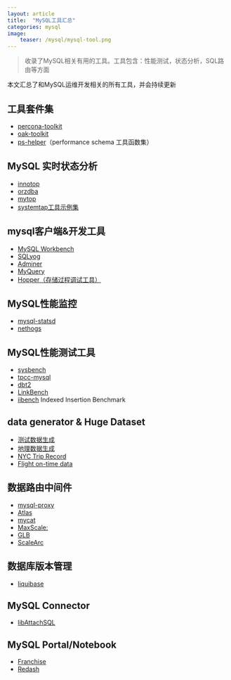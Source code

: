 ```yaml
---
layout: article
title:  "MySQL工具汇总"
categories: mysql
image:
    teaser: /mysql/mysql-tool.png
---
```


> 收录了MySQL相关有用的工具。工具包含：性能测试，状态分析，SQL路由等方面


本文汇总了和MySQL运维开发相关的所有工具，并会持续更新

## 工具套件集
- [percona-toolkit](http://www.percona.com/software/percona-toolkit)
- [oak-toolkit](http://code.openark.org/forge/openark-kit)
- [ps-helper](https://github.com/MarkLeith/dbahelper)（performance schema 工具函数集）

## MySQL 实时状态分析
- [innotop](https://code.google.com/p/innotop/)
- [orzdba](http://code.taobao.org/p/orzdba/src/trunk/orzdba)
- [mytop](http://jeremy.zawodny.com/mysql/mytop/)
- [systemtap工具示例集](https://sourceware.org/systemtap/examples/)

## mysql客户端&开发工具
- [MySQL Workbench](http://www.mysql.com/products/workbench/)
- [SQLyog](https://www.webyog.com/)
- [Adminer](http://www.adminer.org/ )
- [MyQuery](http://sourceforge.net/projects/myquery/)
- [Hopper（存储过程调试工具）](http://www.upscene.com/products.hopper.index.php)

## MySQL性能监控
- [mysql-statsd](https://github.com/spilgames/mysql-statsd)
- [nethogs]( http://www.oschina.net/p/nethogs/)

## MySQL性能测试工具
- [sysbench](https://launchpad.net/sysbench)
- [tpcc-mysql](https://code.launchpad.net/~percona-dev/perconatools/tpcc-mysql)
- [dbt2](http://sourceforge.net/projects/osdldbt/files/dbt2/)
- [LinkBench]( https://github.com/facebook/linkbench)
- [iibench](https://github.com/tmcallaghan/iibench-mysql) Indexed Insertion Benchmark 

## data generator & Huge Dataset
- [测试数据生成](http://www.generatedata.com/)
- [地理数据生成](http://www.openstreetmap.org/)
- [NYC Trip Record](http://www.nyc.gov/html/tlc/html/about/trip_record_data.shtml)
- [Flight on-time data](https://www.transtats.bts.gov/DL_SelectFields.asp?Table_ID=236&DB_Short_Name=On-Time)

## 数据路由中间件
- [mysql-proxy](http://dev.mysql.com/downloads/mysql-proxy/)
- [Atlas](https://github.com/Qihoo360/Atlas)
- [mycat](https://code.google.com/p/opencloudb/ )
- [MaxScale:](https://github.com/SkySQL/MaxScale)
- [GLB]( https://github.com/codership/glb)
- [ScaleArc](http://www.scalearc.com/)

## 数据库版本管理
- [liquibase](http://www.liquibase.org/)

## MySQL Connector
- [libAttachSQL](http://libattachsql.org/)

## MySQL Portal/Notebook
- [Franchise](https://franchise.cloud/)
- [Redash](https://redash.io/)
